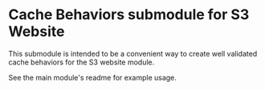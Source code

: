# Cache Behaviors submodule for S3 Website

This submodule is intended to be a convenient way to create well validated cache behaviors for the S3 website module.

See the main module's readme for example usage.
